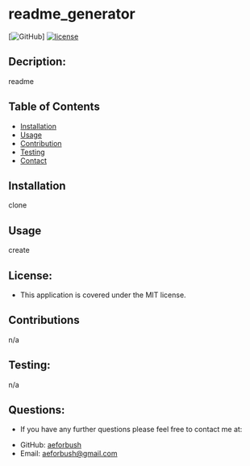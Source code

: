 

  
# readme_generator

[![GitHub](https://img.shields.io/github/license/aeforbush/readme_generator)]
[![license](https://img.shields.io/badge/license-MIT-success)](https://shields.io)

## Decription:
readme

## Table of Contents 
- [Installation](#installation)
- [Usage](#usage)
- [Contribution](#contribution)
- [Testing](#test)
- [Contact](#contact)


## Installation
clone

## Usage
create

## License:
* This application is covered under the MIT license.

## Contributions
n/a

## Testing:
n/a

## Questions:
* If you have any further questions please feel free to contact me at:
 - GitHub: [aeforbush](https://github.com/aeforbush) 
 - Email: aeforbush@gmail.com

